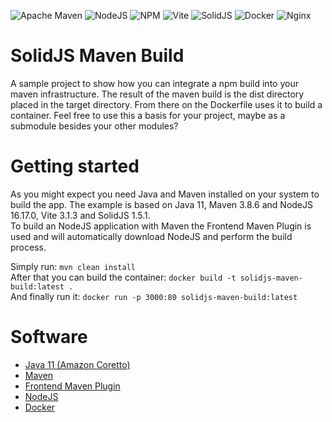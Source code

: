 ![Apache Maven](https://img.shields.io/badge/Apache%20Maven-C71A36?style=for-the-badge&logo=Apache%20Maven&logoColor=white)
![NodeJS](https://img.shields.io/badge/node.js-6DA55F?style=for-the-badge&logo=node.js&logoColor=white)
![NPM](https://img.shields.io/badge/NPM-%23000000.svg?style=for-the-badge&logo=npm&logoColor=white)
![Vite](https://img.shields.io/badge/vite-%23646CFF.svg?style=for-the-badge&logo=vite&logoColor=white)
![SolidJS](https://img.shields.io/badge/SolidJS-2c4f7c?style=for-the-badge&logo=solid&logoColor=c8c9cb)
![Docker](https://img.shields.io/badge/docker-%230db7ed.svg?style=for-the-badge&logo=docker&logoColor=white)
![Nginx](https://img.shields.io/badge/nginx-%23009639.svg?style=for-the-badge&logo=nginx&logoColor=white)

# SolidJS Maven Build

A sample project to show how you can integrate a npm build into your maven infrastructure.
The result of the maven build is the dist directory placed in the target directory. From there on the Dockerfile uses it to build a container.
Feel free to use this a basis for your project, maybe as a submodule besides your other modules?

# Getting started

As you might expect you need Java and Maven installed on your system to build the app.
The example is based on Java 11, Maven 3.8.6 and NodeJS 16.17.0, Vite 3.1.3 and SolidJS 1.5.1.  
To build an NodeJS application with Maven the Frontend Maven Plugin is used and will automatically download NodeJS and perform the build process.

Simply run:
``
mvn clean install
``  
After that you can build the container:
``
docker build -t solidjs-maven-build:latest .
``  
And finally run it:
``
docker run -p 3000:80 solidjs-maven-build:latest
``

# Software

* [Java 11 (Amazon Coretto)](https://docs.aws.amazon.com/de_de/corretto/latest/corretto-11-ug/downloads-list.html)
* [Maven](https://maven.apache.org/download.cgi)
* [Frontend Maven Plugin](https://github.com/eirslett/frontend-maven-plugin)
* [NodeJS](https://nodejs.org/en/)
* [Docker](https://www.docker.com/products/docker-desktop/)